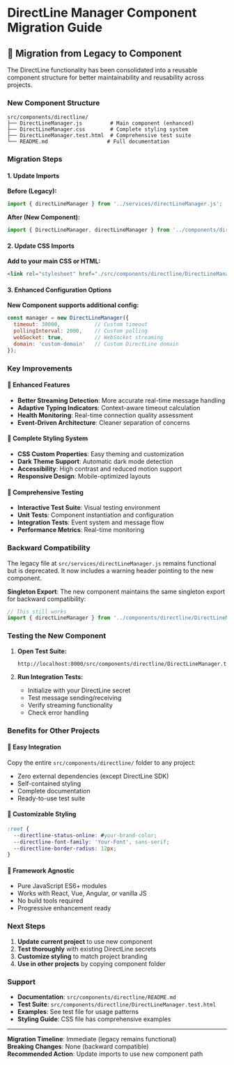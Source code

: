 # DirectLine Manager Component Migration Guide

## 🔄 Migration from Legacy to Component

The DirectLine functionality has been consolidated into a reusable component structure for better maintainability and reusability across projects.

### New Component Structure
```
src/components/directline/
├── DirectLineManager.js         # Main component (enhanced)
├── DirectLineManager.css        # Complete styling system
├── DirectLineManager.test.html  # Comprehensive test suite
└── README.md                   # Full documentation
```

### Migration Steps

#### 1. Update Imports
**Before (Legacy):**
```javascript
import { directLineManager } from '../services/directLineManager.js';
```

**After (New Component):**
```javascript
import { DirectLineManager, directLineManager } from '../components/directline/DirectLineManager.js';
```

#### 2. Update CSS Imports
**Add to your main CSS or HTML:**
```html
<link rel="stylesheet" href="./src/components/directline/DirectLineManager.css">
```

#### 3. Enhanced Configuration Options
**New Component supports additional config:**
```javascript
const manager = new DirectLineManager({
  timeout: 30000,           // Custom timeout
  pollingInterval: 2000,    // Custom polling
  webSocket: true,          // WebSocket streaming
  domain: 'custom-domain'   // Custom DirectLine domain
});
```

### Key Improvements

#### 🎯 Enhanced Features
- **Better Streaming Detection**: More accurate real-time message handling
- **Adaptive Typing Indicators**: Context-aware timeout calculation
- **Health Monitoring**: Real-time connection quality assessment
- **Event-Driven Architecture**: Cleaner separation of concerns

#### 🎨 Complete Styling System
- **CSS Custom Properties**: Easy theming and customization
- **Dark Theme Support**: Automatic dark mode detection
- **Accessibility**: High contrast and reduced motion support
- **Responsive Design**: Mobile-optimized layouts

#### 🧪 Comprehensive Testing
- **Interactive Test Suite**: Visual testing environment
- **Unit Tests**: Component instantiation and configuration
- **Integration Tests**: Event system and message flow
- **Performance Metrics**: Real-time monitoring

### Backward Compatibility

The legacy file at `src/services/directLineManager.js` remains functional but is deprecated. It now includes a warning header pointing to the new component.

**Singleton Export**: The new component maintains the same singleton export for backward compatibility:
```javascript
// This still works
import { directLineManager } from '../components/directline/DirectLineManager.js';
```

### Testing the New Component

1. **Open Test Suite:**
   ```
   http://localhost:8000/src/components/directline/DirectLineManager.test.html
   ```

2. **Run Integration Tests:**
   - Initialize with your DirectLine secret
   - Test message sending/receiving
   - Verify streaming functionality
   - Check error handling

### Benefits for Other Projects

#### 🔧 Easy Integration
Copy the entire `src/components/directline/` folder to any project:
- Zero external dependencies (except DirectLine SDK)
- Self-contained styling
- Complete documentation
- Ready-to-use test suite

#### 🎨 Customizable Styling
```css
:root {
  --directline-status-online: #your-brand-color;
  --directline-font-family: 'Your-Font', sans-serif;
  --directline-border-radius: 12px;
}
```

#### 📱 Framework Agnostic
- Pure JavaScript ES6+ modules
- Works with React, Vue, Angular, or vanilla JS
- No build tools required
- Progressive enhancement ready

### Next Steps

1. **Update current project** to use new component
2. **Test thoroughly** with existing DirectLine secrets
3. **Customize styling** to match project branding
4. **Use in other projects** by copying component folder

### Support

- **Documentation**: `src/components/directline/README.md`
- **Test Suite**: `src/components/directline/DirectLineManager.test.html`
- **Examples**: See test file for usage patterns
- **Styling Guide**: CSS file has comprehensive examples

---

**Migration Timeline**: Immediate (legacy remains functional)  
**Breaking Changes**: None (backward compatible)  
**Recommended Action**: Update imports to use new component path
